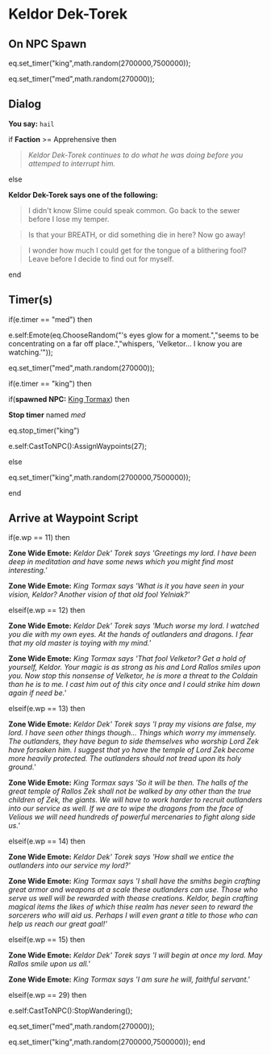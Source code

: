 # Keldor Dek-Torek
## On NPC Spawn

eq.set_timer("king",math.random(2700000,7500000));

eq.set_timer("med",math.random(270000));
## Dialog

**You say:** `hail`



if **Faction** >= Apprehensive then



>*Keldor Dek-Torek continues to do what he was doing before you attemped to interrupt him.*


else



**Keldor Dek-Torek says one of the following:**

>I didn't know Slime could speak common. Go back to the sewer before I lose my temper.

>Is that your BREATH, or did something die in here? Now go away!

>I wonder how much I could get for the tongue of a blithering fool? Leave before I decide to find out for myself.

end

## Timer(s)

if(e.timer == "med") then


e.self:Emote(eq.ChooseRandom("'s eyes glow for a moment.","seems to be concentrating on a far off place.","whispers, 'Velketor... I know you are watching.'"));


eq.set_timer("med",math.random(270000));

if(e.timer == "king") then


if(**spawned NPC:**  [King Tormax](/npc/113215)) then



**Stop timer** named *med*



eq.stop_timer("king")



e.self:CastToNPC():AssignWaypoints(27);


else



eq.set_timer("king",math.random(2700000,7500000));

end

## Arrive at Waypoint Script

if(e.wp == 11) then


**Zone Wide Emote:** <span class="text-warning">*Keldor Dek' Torek says 'Greetings my lord. I have been deep in meditation and have some news which you might find most interesting.'*</span>


**Zone Wide Emote:** <span class="text-warning">*King Tormax says 'What is it you have seen in your vision, Keldor? Another vision of that old fool Yelniak?'*</span>

elseif(e.wp == 12) then


**Zone Wide Emote:** <span class="text-warning">*Keldor Dek' Torek says 'Much worse my lord. I watched you die with my own eyes. At the hands of outlanders and dragons. I fear that my old master is toying with my mind.'*</span>


**Zone Wide Emote:** <span class="text-warning">*King Tormax says 'That fool Velketor? Get a hold of yourself, Keldor.  Your magic is as strong as his and Lord Rallos smiles upon you. Now stop this nonsense of Velketor, he is more a threat to the Coldain than he is to me. I cast him out of this city once and I could strike him down again if need be.'*</span>

elseif(e.wp == 13) then


**Zone Wide Emote:** <span class="text-warning">*Keldor Dek' Torek says 'I pray my visions are false, my lord.  I have seen other things though... Things which worry my immensely.  The outlanders, they have begun to side themselves who worship Lord Zek have forsaken him. I suggest that yo have the temple of Lord Zek become more heavily protected.  The outlanders should not tread upon its holy ground.'*</span>


**Zone Wide Emote:** <span class="text-warning">*King Tormax says 'So it will be then.  The halls of the great temple of Rallos Zek shall not be walked by any other than the true children of Zek, the giants.  We will have to work harder to recruit outlanders into our service as well.  If we are to wipe the dragons from the face of Velious we will need hundreds of powerful mercenaries to fight along side us.'*</span>

elseif(e.wp == 14) then


**Zone Wide Emote:** <span class="text-warning">*Keldor Dek' Torek says 'How shall we entice the outlanders into our service my lord?'*</span>


**Zone Wide Emote:** <span class="text-warning">*King Tormax says 'I shall  have the smiths begin crafting great armor and weapons at a scale these outlanders can use. Those who serve us well will be rewarded with thease creations. Keldor, begin crafting magical items the likes of which thise realm has never seen to reward the sorcerers who will aid us.  Perhaps I will even grant a title to those who can help us reach our great goal!'*</span>

elseif(e.wp == 15) then


**Zone Wide Emote:** <span class="text-warning">*Keldor Dek' Torek says 'I will begin at once my lord. May Rallos smile upon us all.'*</span>


**Zone Wide Emote:** <span class="text-warning">*King Tormax says 'I am sure he will, faithful servant.'*</span>

elseif(e.wp == 29) then


e.self:CastToNPC():StopWandering();


eq.set_timer("med",math.random(270000));


eq.set_timer("king",math.random(2700000,7500000));
end
